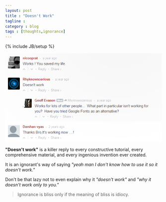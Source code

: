```yaml
---
layout: post
title : "Doesn't Work"
tagline : 
category : blog
tags : [thoughts,ignorance]
---
```

{% include JB/setup %}

![Doesn't Work](/assets/images/posts/2014/doesnt-work.png)

**"Doesn't work"** is a killer reply to every constructive tutorial, every comprehensive material, and every ingenious invention ever created.

It is an ignorant's way of saying *"yeah man I don't know how to use it so it doesn't work."*

Don't be that lazy not to even explain why it *"doesn't work"* and *"why it doesn't work only to you."*

>Ignorance is bliss only if the meaning of bliss is idiocy.